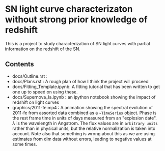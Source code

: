 # SN light curve characterizaton without strong prior knowledge of redshift

This is a project to study characterization of SN light curves with partial
information on the redshift of the SN.

## Contents 
- docs/Outline.rst : 
- docs/Plans.rst : A rough plan of how I think the project will proceed
- docs/Fitting_Template.ipynb: A fitting tutorial that has been written to get one up to speed on using these.
- docs/Supernova_Ia.ipynb : an ipython notebook showing the impact of redshift on light curves
- graphics/2011-fe.mp4 : A animation showing the spectral evolution of 2011-fe from assorted data combined as a `~TimeSeries` object. Phase is the rest frame time in units of days measured from an "explosion date". $\lambda$ is the wavelength in Angstrom. The flux values are in `arbitrary units` rather than in physical units, but the relative normalization is taken into account. Note also that something is wrong about this as we are using estimates from dim data without errors, leading to negative values at some times.
